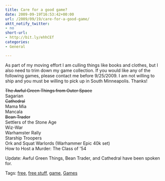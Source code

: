 ```yaml
---
title: Care for a good game?
date: 2009-09-19T16:53:42+00:00
url: /2009/09/19/care-for-a-good-game/
aktt_notify_twitter:
- no
short-url:
- http://bit.ly/ehhCEf
categories:
- General

---
```

<div class='microid-mailto+http:sha1:04d73c9e89a239e11f797d82a7908af37c84f05a'>

As part of my moving effort I am culling things like books and clothes, but I also need to trim down my game collection. If you would like any of the following games, please contact me before 9/25/2009. I am not willing to ship and you must be willing to pick up in South Minneapolis. Thanks!

<del datetime="2009-09-21T15:25:39+00:00">The Awful Green Things from Outer Space</del><br /> Sagarian<br /> <del datetime="2009-09-21T15:25:39+00:00">Cathedral</del><br /> Mama Mia<br /> Mancala<br /> <del datetime="2009-09-21T15:25:39+00:00">Bean Trader</del><br /> Settlers of the Stone Age<br /> Wiz-War<br /> Warhamster Rally<br /> Starship Troopers<br /> Ork and Squat Warlords (Warhammer Epic 40k set)<br /> How to Host a Murder: The Class of '54

Update: Awful Green Things, Bean Trader, and Cathedral have been spoken for.


</div>

<div class="st-post-tags">
Tags: <a href="http://www.cavort.org/tag/free/" title="free" rel="tag">free</a>, <a href="http://www.cavort.org/tag/free-stuff/" title="free stuff" rel="tag">free stuff</a>, <a href="http://www.cavort.org/tag/game/" title="game" rel="tag">game</a>, <a href="http://www.cavort.org/tag/games/" title="Games" rel="tag">Games</a><br />
</div>